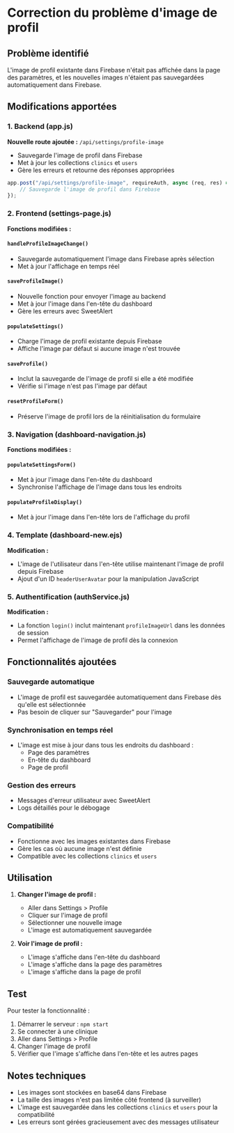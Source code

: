 # Correction du problème d'image de profil

## Problème identifié

L'image de profil existante dans Firebase n'était pas affichée dans la page des paramètres, et les nouvelles images n'étaient pas sauvegardées automatiquement dans Firebase.

## Modifications apportées

### 1. Backend (app.js)

**Nouvelle route ajoutée :** `/api/settings/profile-image`
- Sauvegarde l'image de profil dans Firebase
- Met à jour les collections `clinics` et `users`
- Gère les erreurs et retourne des réponses appropriées

```javascript
app.post("/api/settings/profile-image", requireAuth, async (req, res) => {
    // Sauvegarde l'image de profil dans Firebase
});
```

### 2. Frontend (settings-page.js)

**Fonctions modifiées :**

#### `handleProfileImageChange()`
- Sauvegarde automatiquement l'image dans Firebase après sélection
- Met à jour l'affichage en temps réel

#### `saveProfileImage()`
- Nouvelle fonction pour envoyer l'image au backend
- Met à jour l'image dans l'en-tête du dashboard
- Gère les erreurs avec SweetAlert

#### `populateSettings()`
- Charge l'image de profil existante depuis Firebase
- Affiche l'image par défaut si aucune image n'est trouvée

#### `saveProfile()`
- Inclut la sauvegarde de l'image de profil si elle a été modifiée
- Vérifie si l'image n'est pas l'image par défaut

#### `resetProfileForm()`
- Préserve l'image de profil lors de la réinitialisation du formulaire

### 3. Navigation (dashboard-navigation.js)

**Fonctions modifiées :**

#### `populateSettingsForm()`
- Met à jour l'image dans l'en-tête du dashboard
- Synchronise l'affichage de l'image dans tous les endroits

#### `populateProfileDisplay()`
- Met à jour l'image dans l'en-tête lors de l'affichage du profil

### 4. Template (dashboard-new.ejs)

**Modification :**
- L'image de l'utilisateur dans l'en-tête utilise maintenant l'image de profil depuis Firebase
- Ajout d'un ID `headerUserAvatar` pour la manipulation JavaScript

### 5. Authentification (authService.js)

**Modification :**
- La fonction `login()` inclut maintenant `profileImageUrl` dans les données de session
- Permet l'affichage de l'image de profil dès la connexion

## Fonctionnalités ajoutées

### Sauvegarde automatique
- L'image de profil est sauvegardée automatiquement dans Firebase dès qu'elle est sélectionnée
- Pas besoin de cliquer sur "Sauvegarder" pour l'image

### Synchronisation en temps réel
- L'image est mise à jour dans tous les endroits du dashboard :
  - Page des paramètres
  - En-tête du dashboard
  - Page de profil

### Gestion des erreurs
- Messages d'erreur utilisateur avec SweetAlert
- Logs détaillés pour le débogage

### Compatibilité
- Fonctionne avec les images existantes dans Firebase
- Gère les cas où aucune image n'est définie
- Compatible avec les collections `clinics` et `users`

## Utilisation

1. **Changer l'image de profil :**
   - Aller dans Settings > Profile
   - Cliquer sur l'image de profil
   - Sélectionner une nouvelle image
   - L'image est automatiquement sauvegardée

2. **Voir l'image de profil :**
   - L'image s'affiche dans l'en-tête du dashboard
   - L'image s'affiche dans la page des paramètres
   - L'image s'affiche dans la page de profil

## Test

Pour tester la fonctionnalité :

1. Démarrer le serveur : `npm start`
2. Se connecter à une clinique
3. Aller dans Settings > Profile
4. Changer l'image de profil
5. Vérifier que l'image s'affiche dans l'en-tête et les autres pages

## Notes techniques

- Les images sont stockées en base64 dans Firebase
- La taille des images n'est pas limitée côté frontend (à surveiller)
- L'image est sauvegardée dans les collections `clinics` et `users` pour la compatibilité
- Les erreurs sont gérées gracieusement avec des messages utilisateur 